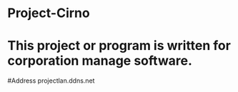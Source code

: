 # Project-Cirno
# This project or program is written for corporation manage software.


#Address projectlan.ddns.net
